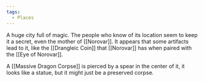 ```yaml
---
tags:
  - Places
---
```

A huge city full of magic. The people who know of its location seem to keep it a secret, even the mother of [[Norovar]]. It appears that some artifacts lead to it, like the [[Drangleic Coin]] that [[Norovar]] has when paired with the [[Eye of Norovar]].

A [[Massive Dragon Corpse]] is pierced by a spear in the center of it, it looks like a statue, but it might just be a preserved corpse.